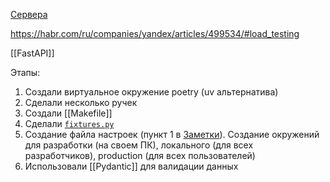 [Сервера](Сервера.md)


https://habr.com/ru/companies/yandex/articles/499534/#load_testing

[[FastAPI]]

Этапы:

1. Создали виртуальное окружение poetry (uv альтернатива)
2. Сделали несколько ручек
3. Создали [[Makefile]]
4. Сделали [`fixtures.py`](Mock-тестирование.md)
5. Создание файла настроек (пункт 1 в [Заметки](Учёба/Stepic/Микросервисы/Заметки.md)). Создание окружений для разработки (на своем ПК), локального (для всех разработчиков), production (для всех пользователей)
6. Использовали [[Pydantic]] для валидации данных